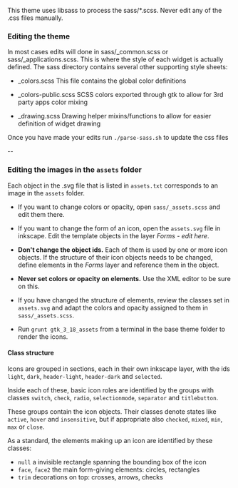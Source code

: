 This theme uses libsass to process the sass/*.scss. Never edit any of the .css files manually.

### Editing the theme

In most cases edits will done in sass/_common.scss or sass/_applications.scss. This is where the style of each widget is actually defined. The sass directory contains several other supporting style sheets:

* _colors.scss This file contains the global color definitions

* _colors-public.scss SCSS colors exported through gtk to allow for 3rd party apps color mixing

* _drawing.scss Drawing helper mixins/functions to allow for easier definition of widget drawing

Once you have made your edits run `./parse-sass.sh` to update the css files

--

### Editing the images in the `assets` folder

Each object in the .svg file that is listed in `assets.txt` corresponds to an image
in the `assets` folder.

* If you want to change colors or opacity, open `sass/_assets.scss` and edit
  them there.

* If you want to change the form of an icon, open the `assets.svg` file in inkscape.
  Edit the template objects in the layer _Forms - edit here_.

* **Don't change the object ids.** Each of them is used by one or more icon objects.
  If the structure of their icon objects needs to be changed, define elements in
  the _Forms_ layer and reference them in the object.

* **Never set colors or opacity on elements.** Use the XML editor to be sure
  on this.

* If you have changed the structure of elements, review the classes set in `assets.svg`
  and adapt the colors and opacity assigned to them in `sass/_assets.scss`.

* Run `grunt gtk_3_18_assets` from a terminal in the base theme folder to render the icons.

#### Class structure

Icons are grouped in sections, each in their own inkscape layer, with the ids
`light`, `dark`, `header-light`, `header-dark` and `selected`.

Inside each of these, basic icon roles are identified by the groups with classes
`switch`, `check`, `radio`, `selectionmode`, `separator` and `titlebutton`.

These groups contain the icon objects. Their classes denote states like `active`,
`hover` and `insensitive`, but if appropriate also `checked`, `mixed`, `min`,
`max` or `close`.

 As a standard, the elements making up an icon are identified by these classes:
 * `null` a invisible rectangle spanning the bounding box of the icon
 * `face`, `face2` the main form-giving elements: circles, rectangles
 * `trim` decorations on top: crosses, arrows, checks
